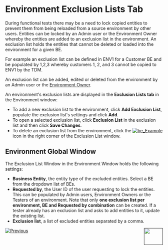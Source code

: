 # Environment Exclusion Lists Tab

During functional tests there may be a need to lock copied entities to prevent them from being reloaded from a source environment by other users. Entities can be locked by an Admin user or the Environment Owner whereby the entities are added to an exclusion list in the environment.  An exclusion list holds the entities that cannot be deleted or loaded into the environment for a given BE. 

For example an exclusion list can be defined in ENV1 for a Customer BE and be populated by 1,2,3 whereby customers 1, 2, and 3 cannot be copied to ENV1 by the TDM. 

An exclusion list can be added, edited or deleted from the environment by an Admin user or the [Environment Owner](08_environment_window_general_information.md#environment-owners).  

An environment's exclusion lists are displayed in the **Exclusion Lists tab** in the Environment window:

- To add a new exclusion list to the environment, click **Add Exclusion List**, populate the exclusion list's settings and click **Add**.
- To open a selected exclusion list, click **Exclusion List** in the exclusion list and then click **Save Changes**. 
- To delete an exclusion list from the environment, click the [![be_Example](https://github.com/k2view-academy/K2View-Academy/raw/Academy_6.4_TDM/articles/TDM/tdm_gui/images/delete_icon.png)](https://github.com/k2view-academy/K2View-Academy/blob/Academy_6.4_TDM/articles/TDM/tdm_gui/images/delete_icon.png) icon in the right corner of the Exclusion List window. 

## Environment Global Window 

The Exclusion List Window in the Environment Window holds the following settings:

- **Business Entity**,  the entity type of the excluded entities. Select a BE from the dropdown list of BEs. 
- **Requested by**, the User ID of the user requesting to lock the entities. This can be populated by Admin users, Environment Owners or the Testers of an environment. Note that only **one exclusion list per environment, BE and Requested by combination** can be created. If a tester already has an exclusion list and asks to add entities to it, update the existing list.
- **Exclusion list**, a list of excluded entities separated by a comma. 



 [![Previous](/articles/images/Previous.png)](12_environment_globals_tab)[<img align="right" width="60" height="54" src="/articles/images/Next.png">]()

